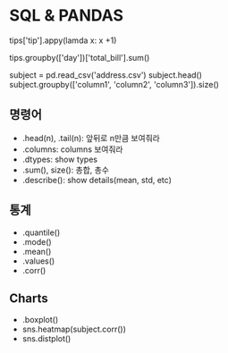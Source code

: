 # SQL & PANDAS
tips['tip'].appy(lamda x: x +1) 

tips.groupby(['day'])['total_bill'].sum()

subject = pd.read_csv('address.csv')
subject.head()
subject.groupby(['column1', 'column2', 'column3']).size()

## 명령어
* .head(n), .tail(n): 앞뒤로 n만큼 보여줘라
* .columns: columns 보여줘라
* .dtypes: show types
* .sum(), size(): 총합, 총수 
* .describe(): show details(mean, std, etc)

## 통계
* .quantile()
* .mode()
* .mean()
* .values()
* .corr()

## Charts
* .boxplot()
* sns.heatmap(subject.corr())
* sns.distplot()